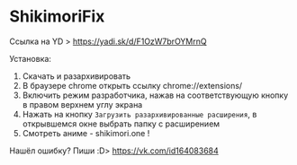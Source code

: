 # ShikimoriFix

Ссылка на YD > https://yadi.sk/d/F1OzW7brOYMrnQ

Установка:
1) Скачать и разархивировать
2) В браузере chrome открыть ссылку chrome://extensions/
3) Включить режим разработчика, нажав на соответствующую кнопку в правом верхнем углу экрана
4) Нажать на кнопку `Загрузить разархивированные расширения`, в открывшемся окне выбрать папку с расширением
5) Смотреть аниме - shikimori.one !

Нашёл ошибку? Пиши :D> https://vk.com/id164083684 
